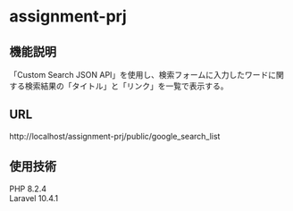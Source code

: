 
# assignment-prj
## 機能説明
「Custom Search JSON API」を使用し、検索フォームに入力したワードに関する検索結果の「タイトル」と「リンク」を一覧で表示する。

## URL
http://localhost/assignment-prj/public/google_search_list

## 使用技術
PHP 8.2.4<br>
Laravel 10.4.1
